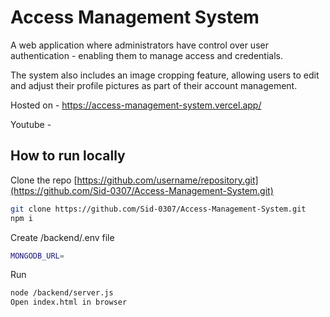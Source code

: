 ﻿# Access Management System

A web application where administrators have control over user authentication - enabling them to manage access and credentials. 

The system also includes an image cropping feature, allowing users to edit and adjust their profile pictures as part of their account management.

Hosted on - https://access-management-system.vercel.app/

Youtube - 

## How to run locally

Clone the repo [https://github.com/username/repository.git](https://github.com/Sid-0307/Access-Management-System.git)
```bash
git clone https://github.com/Sid-0307/Access-Management-System.git
npm i
```

Create /backend/.env file
```bash
MONGODB_URL=
```

Run
```bash
node /backend/server.js
Open index.html in browser
```

